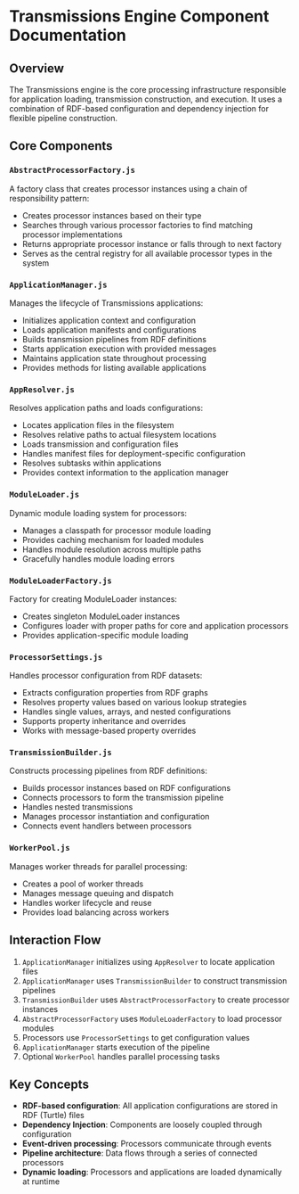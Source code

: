 # Transmissions Engine Component Documentation

## Overview
The Transmissions engine is the core processing infrastructure responsible for application loading, transmission construction, and execution. It uses a combination of RDF-based configuration and dependency injection for flexible pipeline construction.

## Core Components

### `AbstractProcessorFactory.js`
A factory class that creates processor instances using a chain of responsibility pattern:
- Creates processor instances based on their type
- Searches through various processor factories to find matching processor implementations
- Returns appropriate processor instance or falls through to next factory
- Serves as the central registry for all available processor types in the system

### `ApplicationManager.js`
Manages the lifecycle of Transmissions applications:
- Initializes application context and configuration
- Loads application manifests and configurations
- Builds transmission pipelines from RDF definitions
- Starts application execution with provided messages
- Maintains application state throughout processing
- Provides methods for listing available applications

### `AppResolver.js`
Resolves application paths and loads configurations:
- Locates application files in the filesystem
- Resolves relative paths to actual filesystem locations
- Loads transmission and configuration files
- Handles manifest files for deployment-specific configuration
- Resolves subtasks within applications
- Provides context information to the application manager

### `ModuleLoader.js`
Dynamic module loading system for processors:
- Manages a classpath for processor module loading
- Provides caching mechanism for loaded modules
- Handles module resolution across multiple paths
- Gracefully handles module loading errors

### `ModuleLoaderFactory.js`
Factory for creating ModuleLoader instances:
- Creates singleton ModuleLoader instances
- Configures loader with proper paths for core and application processors
- Provides application-specific module loading

### `ProcessorSettings.js`
Handles processor configuration from RDF datasets:
- Extracts configuration properties from RDF graphs
- Resolves property values based on various lookup strategies
- Handles single values, arrays, and nested configurations
- Supports property inheritance and overrides
- Works with message-based property overrides

### `TransmissionBuilder.js`
Constructs processing pipelines from RDF definitions:
- Builds processor instances based on RDF configurations
- Connects processors to form the transmission pipeline
- Handles nested transmissions
- Manages processor instantiation and configuration
- Connects event handlers between processors

### `WorkerPool.js`
Manages worker threads for parallel processing:
- Creates a pool of worker threads
- Manages message queuing and dispatch
- Handles worker lifecycle and reuse
- Provides load balancing across workers

## Interaction Flow

1. `ApplicationManager` initializes using `AppResolver` to locate application files
2. `ApplicationManager` uses `TransmissionBuilder` to construct transmission pipelines
3. `TransmissionBuilder` uses `AbstractProcessorFactory` to create processor instances
4. `AbstractProcessorFactory` uses `ModuleLoaderFactory` to load processor modules
5. Processors use `ProcessorSettings` to get configuration values
6. `ApplicationManager` starts execution of the pipeline
7. Optional `WorkerPool` handles parallel processing tasks

## Key Concepts

- **RDF-based configuration**: All application configurations are stored in RDF (Turtle) files
- **Dependency Injection**: Components are loosely coupled through configuration
- **Event-driven processing**: Processors communicate through events
- **Pipeline architecture**: Data flows through a series of connected processors
- **Dynamic loading**: Processors and applications are loaded dynamically at runtime
